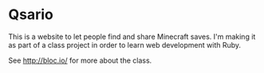 Qsario
======

This is a website to let people find and share Minecraft saves.  I'm making it as part of a class project in order to learn web development with Ruby.

See http://bloc.io/ for more about the class.

